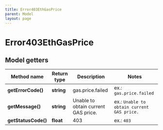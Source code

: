 ```yaml
---
title: Error403EthGasPrice
parent: Model
layout: page
---
```


# Error403EthGasPrice

## Model getters

Method name | Return type | Description | Notes
------------ | ------------- | ------------- | -------------
**getErrorCode()** | **string** | gas.price.failed | ex.: `gas.price.failed`
**getMessage()** | **string** | Unable to obtain current GAS price. | ex.: `Unable to obtain current GAS price.`
**getStatusCode()** | **float** | 403 | ex.: `403`

